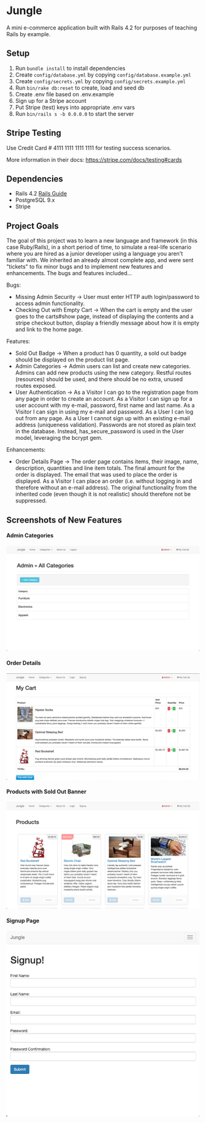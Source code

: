 # Jungle

A mini e-commerce application built with Rails 4.2 for purposes of teaching Rails by example.


## Setup

1. Run `bundle install` to install dependencies
2. Create `config/database.yml` by copying `config/database.example.yml`
3. Create `config/secrets.yml` by copying `config/secrets.example.yml`
4. Run `bin/rake db:reset` to create, load and seed db
5. Create .env file based on .env.example
6. Sign up for a Stripe account
7. Put Stripe (test) keys into appropriate .env vars
8. Run `bin/rails s -b 0.0.0.0` to start the server

## Stripe Testing

Use Credit Card # 4111 1111 1111 1111 for testing success scenarios.

More information in their docs: <https://stripe.com/docs/testing#cards>

## Dependencies

* Rails 4.2 [Rails Guide](http://guides.rubyonrails.org/v4.2/)
* PostgreSQL 9.x
* Stripe

## Project Goals

The goal of this project was to learn a new language and framework (in this case Ruby/Rails), in a short period of time, to simulate a real-life scenario where you are hired as a junior developer using a language you aren't familiar with. We inherited an already almost complete app, and were sent "tickets" to fix minor bugs and to implement new features and enhancements. The bugs and features included...

Bugs:
- Missing Admin Security -> User must enter HTTP auth login/password to access admin functionality.
- Checking Out with Empty Cart -> When the cart is empty and the user goes to the carts#show page, instead of displaying the contents and a stripe checkout button, display a friendly message about how it is empty and link to the home page.

Features:
- Sold Out Badge -> When a product has 0 quantity, a sold out badge should be displayed on the product list page.
- Admin Categories -> Admin users can list and create new categories. Admins can add new products using the new category. Restful routes (resources) should be used, and there should be no extra, unused routes exposed.
- User Authentication -> As a Visitor I can go to the registration page from any page in order to create an account. As a Visitor I can sign up for a user account with my e-mail, password, first name and last name. As a Visitor I can sign in using my e-mail and password. As a User I can log out from any page. As a User I cannot sign up with an existing e-mail address (uniqueness validation). Passwords are not stored as plain text in the database. Instead, has_secure_password is used in the User model, leveraging the bcrypt gem.

Enhancements:
- Order Details Page -> The order page contains items, their image, name, description, quantities and line item totals. The final amount for the order is displayed. The email that was used to place the order is displayed. As a Visitor I can place an order (i.e. without logging in and therefore without an e-mail address). The original functionality from the inherited code (even though it is not realistic) should therefore not be suppressed.

## Screenshots of New Features

#### Admin Categories
!["Screenshot of Admin Categories"](https://github.com/jgombero/jungle/blob/master/docs/Admin%20Categories.png?raw=true)



#### Order Details
!["Screenshot of Order Details"](https://github.com/jgombero/jungle/blob/master/docs/Order%20Details.png?raw=true)



#### Products with Sold Out Banner
!["Screenshot of Products with Sold Out Banner"](https://github.com/jgombero/jungle/blob/master/docs/Products%20with%20Sold%20Out%20Banner.png?raw=true)



#### Signup Page
!["Screenshot of Signup Page"](https://github.com/jgombero/jungle/blob/master/docs/Signup%20Page.png?raw=true)
